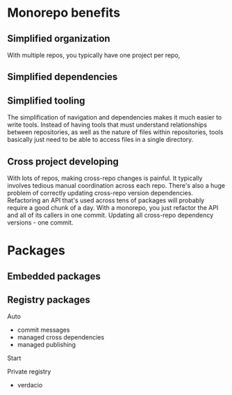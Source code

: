 # Monorepo benefits
## Simplified organization
With multiple repos, you typically have one project per repo,
## Simplified dependencies
## Simplified tooling
The simplification of navigation and dependencies makes it much easier to write tools. Instead of having tools that must understand relationships between repositories, as well as the nature of files within repositories, tools basically just need to be able to access files in a single directory.
## Cross project developing
With lots of repos, making cross-repo changes is painful. It typically involves tedious manual coordination across each repo. There's also a huge problem of correctly updating cross-repo version dependencies. Refactoring an API that's used across tens of packages will probably require a good chunk of a day.
With a monorepo, you just refactor the API and all of its callers in one commit. Updating all cross-repo dependency versions - one commit.

# Packages
## Embedded packages

## Registry packages

Auto
- commit messages
- managed cross dependencies
- managed publishing

Start

Private registry
- verdacio
